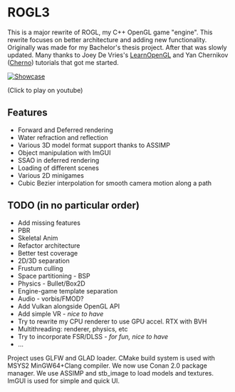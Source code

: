 # ROGL3

This is a major rewrite of ROGL, my C++ OpenGL game "engine". This rewrite focuses on better architecture and adding new functionality. Originally was made for my Bachelor's thesis project. After that was slowly updated. Many thanks to Joey De Vries's [LearnOpenGL](https://learnopengl.com/) and Yan Chernikov ([Cherno](https://www.youtube.com/user/TheChernoProject/)) tutorials that got me started.

[![Showcase](https://img.youtube.com/vi/UFbSrLIqUKQ/0.jpg)](https://www.youtube.com/watch?v=UFbSrLIqUKQ) 

(Click to play on youtube)

## Features
- Forward and Deferred rendering
- Water refraction and reflection 
- Various 3D model format support thanks to ASSIMP
- Object manipulation with ImGUI
- SSAO in deferred rendering
- Loading of different scenes
- Various 2D minigames
- Cubic Bezier interpolation for smooth camera motion along a path

## TODO (in no particular order)
- Add missing features
- PBR
- Skeletal Anim
- Refactor architecture
- Better test coverage
- 2D/3D separation
- Frustum culling
- Space partitioning - BSP
- Physics - Bullet/Box2D
- Engine-game template separation
- Audio - vorbis/FMOD?
- Add Vulkan alongside OpenGL API 
- Add simple VR - *nice to have*
- Try to rewrite my CPU renderer to use GPU accel. RTX with BVH
- Multithreading: renderer, physics, etc
- Try to incorporate FSR/DLSS - *for fun, nice to have*
- ...



Project uses GLFW and GLAD loader. CMake build system is used with MSYS2 MinGW64+Clang compiler. We now use Conan 2.0 package manager. We use ASSIMP and stb_image to load models and textures. ImGUI is used for simple and quick UI. 

